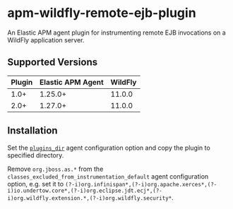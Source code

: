 # apm-wildfly-remote-ejb-plugin

An Elastic APM agent plugin for instrumenting remote EJB invocations on a WildFly application server.

## Supported Versions

| Plugin | Elastic APM Agent | WildFly |
| :--- | :--- | :--- |
| 1.0+ | 1.25.0+ | 11.0.0 |
| 2.0+ | 1.27.0+ | 11.0.0 |

## Installation

Set the [`plugins_dir`](https://www.elastic.co/guide/en/apm/agent/java/current/config-core.html#config-plugins-dir) agent configuration option and copy the plugin to specified directory.

Remove `org.jboss.as.*` from the `classes_excluded_from_instrumentation_default` agent configuration option, e.g. set it to `(?-i)org.infinispan*,(?-i)org.apache.xerces*,(?-i)io.undertow.core*,(?-i)org.eclipse.jdt.ecj*,(?-i)org.wildfly.extension.*,(?-i)org.wildfly.security*`.
